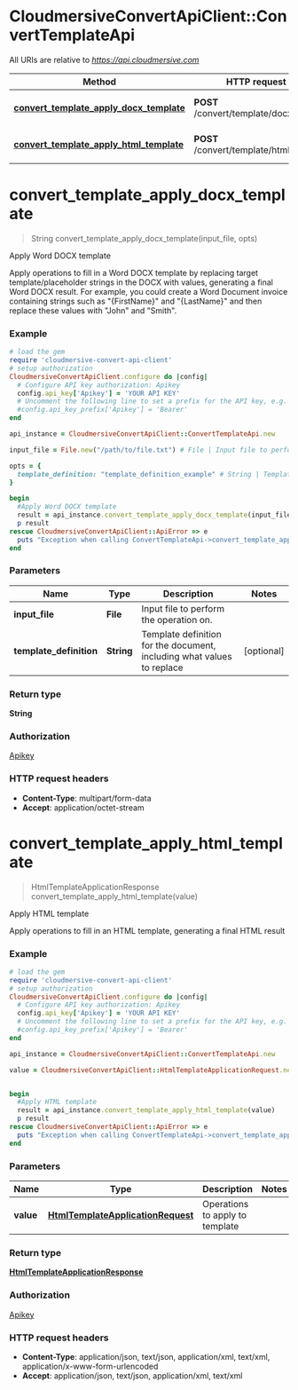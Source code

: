 # CloudmersiveConvertApiClient::ConvertTemplateApi

All URIs are relative to *https://api.cloudmersive.com*

Method | HTTP request | Description
------------- | ------------- | -------------
[**convert_template_apply_docx_template**](ConvertTemplateApi.md#convert_template_apply_docx_template) | **POST** /convert/template/docx/apply | Apply Word DOCX template
[**convert_template_apply_html_template**](ConvertTemplateApi.md#convert_template_apply_html_template) | **POST** /convert/template/html/apply | Apply HTML template


# **convert_template_apply_docx_template**
> String convert_template_apply_docx_template(input_file, opts)

Apply Word DOCX template

Apply operations to fill in a Word DOCX template by replacing target template/placeholder strings in the DOCX with values, generating a final Word DOCX result.  For example, you could create a Word Document invoice containing strings such as \"{FirstName}\" and \"{LastName}\" and then replace these values with \"John\" and \"Smith\".

### Example
```ruby
# load the gem
require 'cloudmersive-convert-api-client'
# setup authorization
CloudmersiveConvertApiClient.configure do |config|
  # Configure API key authorization: Apikey
  config.api_key['Apikey'] = 'YOUR API KEY'
  # Uncomment the following line to set a prefix for the API key, e.g. 'Bearer' (defaults to nil)
  #config.api_key_prefix['Apikey'] = 'Bearer'
end

api_instance = CloudmersiveConvertApiClient::ConvertTemplateApi.new

input_file = File.new("/path/to/file.txt") # File | Input file to perform the operation on.

opts = { 
  template_definition: "template_definition_example" # String | Template definition for the document, including what values to replace
}

begin
  #Apply Word DOCX template
  result = api_instance.convert_template_apply_docx_template(input_file, opts)
  p result
rescue CloudmersiveConvertApiClient::ApiError => e
  puts "Exception when calling ConvertTemplateApi->convert_template_apply_docx_template: #{e}"
end
```

### Parameters

Name | Type | Description  | Notes
------------- | ------------- | ------------- | -------------
 **input_file** | **File**| Input file to perform the operation on. | 
 **template_definition** | **String**| Template definition for the document, including what values to replace | [optional] 

### Return type

**String**

### Authorization

[Apikey](../README.md#Apikey)

### HTTP request headers

 - **Content-Type**: multipart/form-data
 - **Accept**: application/octet-stream



# **convert_template_apply_html_template**
> HtmlTemplateApplicationResponse convert_template_apply_html_template(value)

Apply HTML template

Apply operations to fill in an HTML template, generating a final HTML result

### Example
```ruby
# load the gem
require 'cloudmersive-convert-api-client'
# setup authorization
CloudmersiveConvertApiClient.configure do |config|
  # Configure API key authorization: Apikey
  config.api_key['Apikey'] = 'YOUR API KEY'
  # Uncomment the following line to set a prefix for the API key, e.g. 'Bearer' (defaults to nil)
  #config.api_key_prefix['Apikey'] = 'Bearer'
end

api_instance = CloudmersiveConvertApiClient::ConvertTemplateApi.new

value = CloudmersiveConvertApiClient::HtmlTemplateApplicationRequest.new # HtmlTemplateApplicationRequest | Operations to apply to template


begin
  #Apply HTML template
  result = api_instance.convert_template_apply_html_template(value)
  p result
rescue CloudmersiveConvertApiClient::ApiError => e
  puts "Exception when calling ConvertTemplateApi->convert_template_apply_html_template: #{e}"
end
```

### Parameters

Name | Type | Description  | Notes
------------- | ------------- | ------------- | -------------
 **value** | [**HtmlTemplateApplicationRequest**](HtmlTemplateApplicationRequest.md)| Operations to apply to template | 

### Return type

[**HtmlTemplateApplicationResponse**](HtmlTemplateApplicationResponse.md)

### Authorization

[Apikey](../README.md#Apikey)

### HTTP request headers

 - **Content-Type**: application/json, text/json, application/xml, text/xml, application/x-www-form-urlencoded
 - **Accept**: application/json, text/json, application/xml, text/xml



